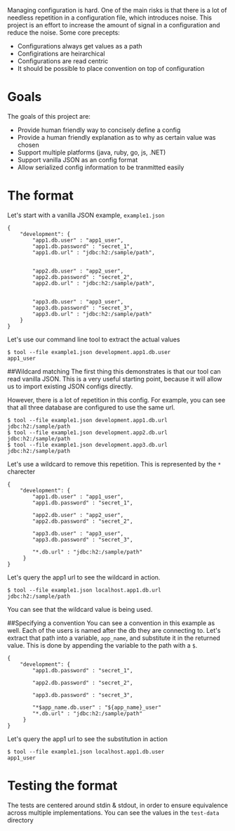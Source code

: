 Managing configuration is hard.  One of the main risks is that there is a lot of needless repetition in a configuration file, which introduces noise.  This project is an effort to increase the amount of signal in a configuration and reduce the noise.  Some core precepts:

* Configurations always get values as a path
* Configirations are heirarchical
* Configurations are read centric
* It should be possible to place convention on top of configuration

# Goals
The goals of this project are:

* Provide human friendly way to concisely define a config
* Provide a human friendly explanation as to why as certain value was chosen
* Support multiple platforms (java, ruby, go, js, .NET)
* Support vanilla JSON as an config format
* Allow serialized config information to be tranmitted easily

# The format
Let's start with a vanilla JSON example, `example1.json`

    {
        "development": {
            "app1.db.user" : "app1_user",
            "app1.db.password" : "secret_1",
            "app1.db.url" : "jdbc:h2:/sample/path",
            

            "app2.db.user" : "app2_user",
            "app2.db.password" : "secret_2",
            "app2.db.url" : "jdbc:h2:/sample/path",
            

            "app3.db.user" : "app3_user",
            "app3.db.password" : "secret_3",
            "app3.db.url" : "jdbc:h2:/sample/path"
        }
    }


Let's use our command line tool to extract the actual values

    $ tool --file example1.json development.app1.db.user
    app1_user

##Wildcard matching
The first thing this demonstrates is that our tool can read vanilla JSON.  This is a very useful starting point, because it will allow us to import existing JSON configs directly.  

However, there is a lot of repetition in this config.  For example, you can see that all three database are configured to use the same url.  

    $ tool --file example1.json development.app1.db.url
    jdbc:h2:/sample/path
    $ tool --file example1.json development.app2.db.url
    jdbc:h2:/sample/path
    $ tool --file example1.json development.app3.db.url
    jdbc:h2:/sample/path

Let's use a wildcard to remove this repetition.  This is represented by the `*` charecter

    {
        "development": {
            "app1.db.user" : "app1_user",
            "app1.db.password" : "secret_1",
            
            "app2.db.user" : "app2_user",
            "app2.db.password" : "secret_2",
            
            "app3.db.user" : "app3_user",
            "app3.db.password" : "secret_3",
            
            "*.db.url" : "jdbc:h2:/sample/path"
         }     
    }

Let's query the app1 url to see the wildcard in action.

    $ tool --file example1.json localhost.app1.db.url
    jdbc:h2:/sample/path

You can see that the wildcard value is being used.

##Specifying a convention
You can see a convention in this example as well.  Each of the users is named after the db they are connecting to.  Let's extract that path into a variable, `app_name`, and substitute it in the returned value.  This is done by appending the variable to the path with a `$`. 

    {
        "development": {
            "app1.db.password" : "secret_1",
            
            "app2.db.password" : "secret_2",
            
            "app3.db.password" : "secret_3",
            
            "*$app_name.db.user" : "${app_name}_user"
            "*.db.url" : "jdbc:h2:/sample/path"
         }     
    }

Let's query the app1 url to see the substitution in action

    $ tool --file example1.json localhost.app1.db.user
    app1_user


# Testing the format
The tests are centered around stdin & stdout, in order to ensure equivalence across multiple implementations.  You can see the values in the `test-data` directory
